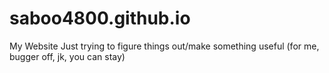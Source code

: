 # saboo4800.github.io
My Website
Just trying to figure things out/make something useful (for me, bugger off, jk, you can stay)
